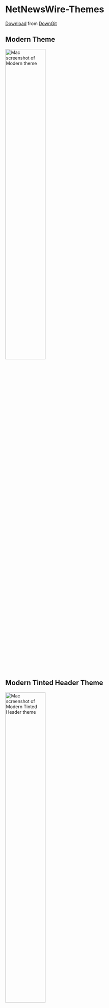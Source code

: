 # NetNewsWire-Themes
[Download](https://minhaskamal.github.io/DownGit/#/home?url=https://github.com/ewlcheng/NetNewsWire-Themes) from [DownGit](https://github.com/MinhasKamal/DownGit)

## Modern Theme
<img width="50%" alt="Mac screenshot of Modern theme" src="https://user-images.githubusercontent.com/25830486/235288722-6d94f576-c288-411f-9da9-f4a1f9e129c0.png">

## Modern Tinted Header Theme
<img width="50%" alt="Mac screenshot of Modern Tinted Header theme" src="https://user-images.githubusercontent.com/25830486/235289646-86647682-239a-4574-9e43-61e979a45968.png">
